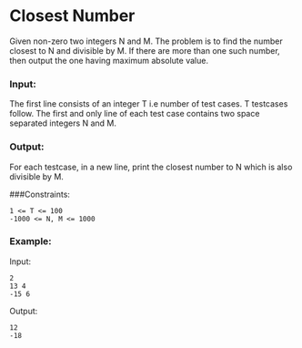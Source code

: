 # Closest Number
Given non-zero two integers N and M. The problem is to find the number closest to N and divisible by M. If there are more than one such number, then output the one having maximum absolute value.

### Input:
The first line consists of an integer T i.e number of test cases. T testcases follow.  The first and only line of each test case contains two space separated integers N and M.

### Output:
For each testcase, in a new line, print the closest number to N which is also divisible by M.

###Constraints:
```
1 <= T <= 100
-1000 <= N, M <= 1000
```

### Example:
Input:
```
2
13 4
-15 6
```
Output:
```
12
-18
```